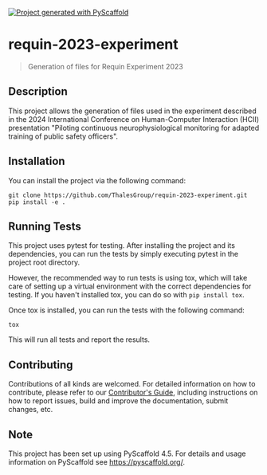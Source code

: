 [![Project generated with PyScaffold](https://img.shields.io/badge/-PyScaffold-005CA0?logo=pyscaffold)](https://pyscaffold.org/)

# requin-2023-experiment

> Generation of files for Requin Experiment 2023


## Description
This project allows the generation of files used in the experiment described in the 2024 International Conference on Human-Computer Interaction (HCII) presentation "Piloting continuous neurophysiological monitoring for adapted training of public safety officers".

## Installation
You can install the project via the following command:

```
git clone https://github.com/ThalesGroup/requin-2023-experiment.git
pip install -e .
```

## Running Tests
This project uses pytest for testing. After installing the project and its dependencies, you can run the tests by simply executing pytest in the project root directory.

However, the recommended way to run tests is using tox, which will take care of setting up a virtual environment with the correct dependencies for testing. If you haven't installed tox, you can do so with `pip install tox`.

Once tox is installed, you can run the tests with the following command:

`tox`

This will run all tests and report the results.

## Contributing
Contributions of all kinds are welcomed. For detailed information on how to contribute, please refer to our [Contributor's Guide](CONTRIBUTING.md), including instructions on how to report issues, build and improve the documentation, submit changes, etc.


<!-- pyscaffold-notes -->

## Note

This project has been set up using PyScaffold 4.5. For details and usage
information on PyScaffold see https://pyscaffold.org/.
